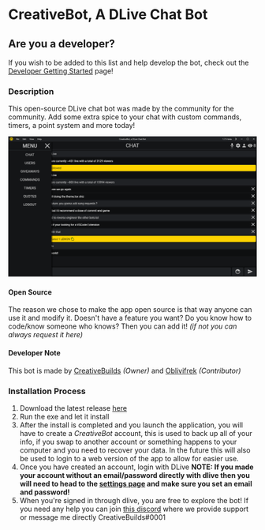 # CreativeBot, A DLive Chat Bot

## Are you a developer?
If you wish to be added to this list and help develop the bot, check out the [Developer Getting Started](https://github.com/CreativeBuilds/creative-bot/wiki/New-Developer-Setup) page!

### Description

This open-source DLive chat bot was made by the community for the community. Add some extra spice to your chat with custom commands, timers, a point system and more today!

![Bot And Menu](/readmefiles/main.png)

#### Open Source
The reason we chose to make the app open source is that way anyone can use it and modify it. 
Doesn't have a feature you want? Do you know how to code/know someone who knows? Then you can add it! *(if not you can always request it here)*

#### Developer Note

This bot is made by [CreativeBuilds](https://dlive.tv/creativebuilds) *(Owner)* and [Oblivifrek](https://dlive.tv/Oblivifrek) *(Contributor)*


### Installation Process

1.  Download the latest release [here](https://github.com/CreativeBuilds/creative-bot/releases)
2.  Run the exe and let it install
3.  After the install is completed and you launch the application, you will have to create a *CreativeBot* account, this is used to back up all of your info, if you swap to another account or something happens to your computer and you need to recover your data. In the future this will also be used to login to a web version of the app to allow for easier use.
4. Once you have created an account, login with DLive **NOTE: If you made your account without an email/password directly with dlive then you will need to head to the [settings page](https://dlive.tv/s/settings) and make sure you set an email and password!**
5. When you're signed in through dlive, you are free to explore the bot! If you need any help you can join [this discord](https://discord.gg/2DGaWDW) where we provide support or message me directly CreativeBuilds#0001
